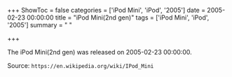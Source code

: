 +++
ShowToc = false
categories = ['iPod Mini', 'iPod', '2005']
date = 2005-02-23 00:00:00
title = "iPod Mini(2nd gen)"
tags = ['iPod Mini', 'iPod', '2005']
summary = " "

+++

The iPod Mini(2nd gen) was released on 2005-02-23 00:00:00.

Source: `https://en.wikipedia.org/wiki/IPod_Mini`


